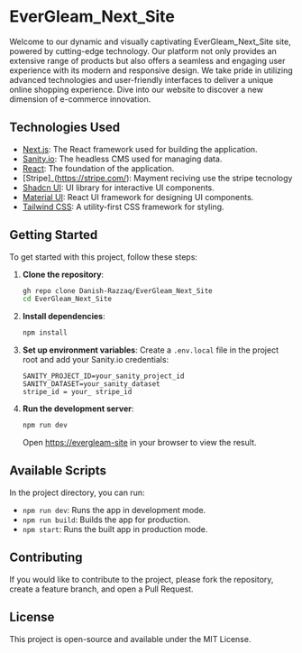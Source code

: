 # EverGleam_Next_Site

Welcome to our dynamic and visually captivating EverGleam_Next_Site site, powered by cutting-edge technology. Our platform not only provides an extensive range of products but also offers a seamless and engaging user experience with its modern and responsive design. We take pride in utilizing advanced technologies and user-friendly interfaces to deliver a unique online shopping experience. Dive into our website to discover a new dimension of e-commerce innovation.

## Technologies Used

- [Next.js](https://nextjs.org/): The React framework used for building the application.
- [Sanity.io](https://www.sanity.io/): The headless CMS used for managing data.
- [React](https://react.dev/): The foundation of the application.
- [Stripe]_(https://stripe.com/): Mayment reciving use the stripe tecnology
- [Shadcn UI](https://ui.shadcn.com/): UI library for interactive UI components.
- [Material UI](https://mui.com/): React UI framework for designing UI components.
- [Tailwind CSS](https://tailwindcss.com/): A utility-first CSS framework for styling.

## Getting Started

To get started with this project, follow these steps:

1. **Clone the repository**:
    ```bash
    gh repo clone Danish-Razzaq/EverGleam_Next_Site
    cd EverGleam_Next_Site
    ```

2. **Install dependencies**:
    ```bash
    npm install
    ```

3. **Set up environment variables**:
   Create a `.env.local` file in the project root and add your Sanity.io credentials:
    ```env
   SANITY_PROJECT_ID=your_sanity_project_id
   SANITY_DATASET=your_sanity_dataset
    stripe_id = your_ stripe_id
    ```

4. **Run the development server**:
    ```bash
    npm run dev
    ```

   Open [https://evergleam-site](https://evergleam-site.vercel.app) in your browser to view the result.

## Available Scripts

In the project directory, you can run:

- `npm run dev`: Runs the app in development mode.
- `npm run build`: Builds the app for production.
- `npm start`: Runs the built app in production mode.

## Contributing

If you would like to contribute to the project, please fork the repository, create a feature branch, and open a Pull Request.

## License

This project is open-source and available under the MIT License.
